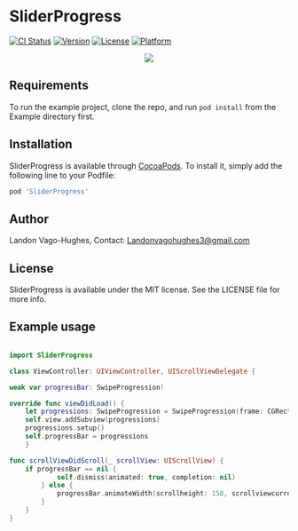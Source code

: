 # SliderProgress

[![CI Status](http://img.shields.io/travis/lvh1g15/SliderProgress.svg?style=flat)](https://travis-ci.org/lvh1g15/SliderProgress)
[![Version](https://img.shields.io/cocoapods/v/SliderProgress.svg?style=flat)](http://cocoapods.org/pods/SliderProgress)
[![License](https://img.shields.io/cocoapods/l/SliderProgress.svg?style=flat)](http://cocoapods.org/pods/SliderProgress)
[![Platform](https://img.shields.io/cocoapods/p/SliderProgress.svg?style=flat)](http://cocoapods.org/pods/SliderProgress)

<p align="center">
  <img src="https://media.giphy.com/media/3otWpI6WTCtjNNusKI/giphy.gif">
</p>

## Requirements

To run the example project, clone the repo, and run `pod install` from the Example directory first.

## Installation

SliderProgress is available through [CocoaPods](http://cocoapods.org). To install
it, simply add the following line to your Podfile:

```ruby
pod 'SliderProgress'
```

## Author

Landon Vago-Hughes, Contact: Landonvagohughes3@gmail.com

## License

SliderProgress is available under the MIT license. See the LICENSE file for more info.

## Example usage
```Swift

import SliderProgress

class ViewController: UIViewController, UIScrollViewDelegate {

weak var progressBar: SwipeProgression!

override func viewDidLoad() {
    let progressions: SwipeProgression = SwipeProgression(frame: CGRect.zero)
    self.view.addSubview(progressions)
    progressions.setup()
    self.progressBar = progressions
    }

func scrollViewDidScroll(_ scrollView: UIScrollView) {
    if progressBar == nil {
            self.dismiss(animated: true, completion: nil)
        } else {
            progressBar.animateWidth(scrollheight: 150, scrollviewcurrent: scrollView, targetviewcontroller: self)
        }
    }
}

```

